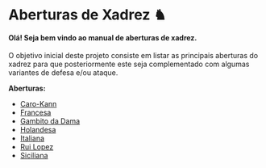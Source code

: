 # Aberturas de Xadrez ♞

#### Olá! Seja bem vindo ao manual de aberturas de xadrez.

O objetivo inicial deste projeto consiste em listar as principais aberturas do xadrez para que posteriormente este seja complementado com algumas variantes de defesa e/ou ataque.

**Aberturas:**

- [Caro-Kann](https://github.com/rafaelmeneghini/dio-projeto-desafio-git-github/blob/a70e3108194fcc14f1b1fa12d20f4b4db8389a0a/Aberturas/Caro-Kann.md)
- [Francesa](https://github.com/rafaelmeneghini/dio-projeto-desafio-git-github/blob/a70e3108194fcc14f1b1fa12d20f4b4db8389a0a/Aberturas/Francesa.md)
- [Gambito da Dama](https://github.com/rafaelmeneghini/dio-projeto-desafio-git-github/blob/a70e3108194fcc14f1b1fa12d20f4b4db8389a0a/Aberturas/Gambito-Dama.md)
- [Holandesa](https://github.com/rafaelmeneghini/dio-projeto-desafio-git-github/blob/a70e3108194fcc14f1b1fa12d20f4b4db8389a0a/Aberturas/Holandesa.md)
- [Italiana](https://github.com/rafaelmeneghini/dio-projeto-desafio-git-github/blob/a70e3108194fcc14f1b1fa12d20f4b4db8389a0a/Aberturas/Italiana.md)
- [Rui Lopez](https://github.com/rafaelmeneghini/dio-projeto-desafio-git-github/blob/a70e3108194fcc14f1b1fa12d20f4b4db8389a0a/Aberturas/Rui-Lopez.md)
- [Siciliana](https://github.com/rafaelmeneghini/dio-projeto-desafio-git-github/blob/a70e3108194fcc14f1b1fa12d20f4b4db8389a0a/Aberturas/Siciliana.md)

